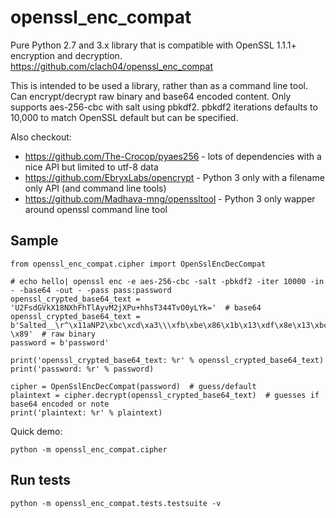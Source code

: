 # openssl_enc_compat

Pure Python 2.7 and 3.x library that is compatible with OpenSSL 1.1.1+ encryption and decryption.
https://github.com/clach04/openssl_enc_compat

This is intended to be used a library, rather than as a command line tool.
Can encrypt/decrypt raw binary and base64 encoded content.
Only supports aes-256-cbc with salt using pbkdf2. pbkdf2 iterations defaults to 10,000 to match OpenSSL default but can be specified.

Also checkout:

  * https://github.com/The-Crocop/pyaes256 - lots of dependencies with a nice API but limited to utf-8 data
  * https://github.com/EbryxLabs/opencrypt - Python 3 only with a filename only API (and command line tools)
  * https://github.com/Madhava-mng/openssltool - Python 3 only wapper around openssl command line tool

## Sample

    from openssl_enc_compat.cipher import OpenSslEncDecCompat

    # echo hello| openssl enc -e aes-256-cbc -salt -pbkdf2 -iter 10000 -in - -base64 -out - -pass pass:password
    openssl_crypted_base64_text = 'U2FsdGVkX18NXhFhTlAyvM2jXPu+hhsT344TvO0yLYk='  # base64
    openssl_crypted_base64_text = b'Salted__\r^\x11aNP2\xbc\xcd\xa3\\\xfb\xbe\x86\x1b\x13\xdf\x8e\x13\xbc\xed2-\x89'  # raw binary
    password = b'password'

    print('openssl_crypted_base64_text: %r' % openssl_crypted_base64_text)
    print('password: %r' % password)

    cipher = OpenSslEncDecCompat(password)  # guess/default
    plaintext = cipher.decrypt(openssl_crypted_base64_text)  # guesses if base64 encoded or note
    print('plaintext: %r' % plaintext)

Quick demo:

    python -m openssl_enc_compat.cipher

## Run tests

    python -m openssl_enc_compat.tests.testsuite -v
